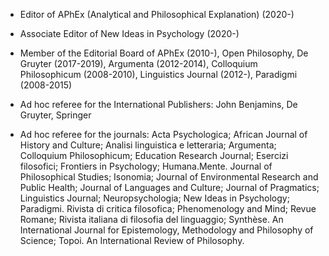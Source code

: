 -   Editor of APhEx (Analytical and Philosophical Explanation) (2020-)

-   Associate Editor of New Ideas in Psychology (2020-)

-   Member of the Editorial Board of APhEx (2010-), Open Philosophy, De Gruyter (2017-2019), Argumenta (2012-2014), Colloquium Philosophicum (2008-2010), Linguistics Journal (2012-), Paradigmi (2008-2015)

-   Ad hoc referee for the International Publishers: John Benjamins, De Gruyter, Springer
-   Ad hoc referee for the journals: Acta Psychologica; African Journal of History and Culture; Analisi linguistica e letteraria; Argumenta; Colloquium Philosophicum; Education Research Journal; Esercizi filosofici; Frontiers in Psychology; Humana.Mente. Journal of Philosophical Studies; Isonomia; Journal of Environmental Research and Public Health; Journal of Languages and Culture; Journal of Pragmatics; Linguistics Journal; Neuropsychologia; New Ideas in Psychology; Paradigmi. Rivista di critica filosofica; Phenomenology and Mind; Revue Romane; Rivista italiana di filosofia del linguaggio; Synthèse. An International Journal for Epistemology, Methodology and Philosophy of Science; Topoi. An International Review of Philosophy.
